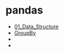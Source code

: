 # pandas

+ [01_Data_Structure](https://github.com/zyunsg/Python/blob/master/pandas/01_data_structures.ipynb)
+ [GroupBy](https://github.com/zyunsg/Python/blob/master/pandas/GroupBy.ipynb)
+ 
+ 
